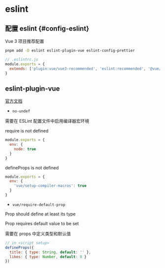 # eslint

## 配置 eslint {#config-eslint}

Vue 3 项目推荐配置

```sh
pnpm add -D eslint eslint-plugin-vue eslint-config-prettier
```

```js
// .eslintrc.js
module.exports = {
  extends: ['plugin:vue/vue3-recommended', 'eslint:recommended', '@vue/eslint-config-prettier']
}
```

## eslint-plugin-vue

[官方文档](https://eslint.vuejs.org/)

- `no-undef`

需要在 ESLint 配置文件中启用编译器宏环境

require is not defined

```js
module.exports = {
  env: {
    node: true
  }
}
```

defineProps is not defined

```js
module.exports = {
  env: {
    'vue/setup-compiler-macros': true
  }
}
```

- `vue/require-default-prop`

Prop should define at least its type

Prop requires default value to be set

需要在 props 中定义类型和默认值

```js
// in <script setup>
defineProps({
  title: { type: String, default: '' },
  likes: { type: Number, default: 0 }
})
```
